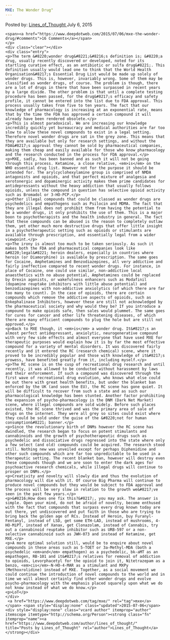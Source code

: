 ```yaml
---
MXE: The Wonder Drug"
---
```

<article class="post-listing post-10958 post type-post status-publish format-standard has-post-thumbnail hentry  tag-mxe">
    <div class="post-inner">
        <span>Posted by: <a href="https://www.deepdotweb.com/author/lines_of_thought/" title="">Lines_of_Thought </a></span>
    <span>July 6, 2015</span>
    
    <span><a href="https://www.deepdotweb.com/2015/07/06/mxe-the-wonder-drug/#comments">16 Comments</a></span>
    </p>
    <div class="clear"></div>
    <div class="entry">
    <p>The term &#8220;wonder drug&#8221;&#8216;s definition is; &#8220;a drug, usually recently discovered or developed, noted for its startling curative effect, as an antibiotic or sulfa drug&#8221;. This definition usually would lead one to think that the World Health Organisation&#8217;s Essential Drug List would be made up solely of wonder drugs. This is, however, invariably wrong. Some of them may be classified as wonder drugs, of course. The problem is though, there are a lot of drugs in there that have been surpassed in recent years by a large divide. The other problem is that until a complete testing procedure has been passed, for the drug&#8217;s efficacy and safety profile, it cannot be entered into the list due to FDA approval. This process usually takes from five to ten years. The fact that our knowledge of pharmacology is increasing at an exponential rate, means that by the time the FDA has approved a certain compound it will already have been rendered obsolete.</p>
    <p>This is almost paradoxical. We are increasing our knowledge incredibly quickly yet bureaucracy and medical authorities are far too slow to allow these novel compounds to exist in a legal setting. Therefore novel wonder drugs are sat in the grey zone. This means that they are available but only for research settings, and without the FDA&#8217;s approval they cannot be sold by pharmaceutical companies, making them cheap and easily available for those who know pharmacology and the research conducted in the process for FDA approval.</p>
    <p>MXE, sadly, has been banned and as such it will not be going through this process. Ketamine, a close relative, <em>is</em> on the WHO essential drug list. However not for the purpose it should be intended for. The arylcyclohexylamine group is comprised of NMDA antagonists and opioids, and that perfect mixture of analgesia and serotonergic and dopaminergic activity makes them prime candidates for antidepressants without the heavy addiction that usually follows opioids, unless the compound in question has selective opioid activity such as Bromadol or 3-HO-PCP.</p>
    <p>Other illegal compounds that could be classed as wonder drugs are psychedelics and empathogens such as Psilocin and MDMA. The fact that they are illegal does not prohibit them from having the potential to be a wonder drugs, it only prohibits the use of them. This is a major boon to psychotherapists and the health industry in general. The fact that these compounds can be abused is the reason to completely outlaw them, yet other much more destructive drugs that offer little insight in a psychotherapeutic setting such as opioids or stimulants are available through prescription, and essentially legal from a wider viewpoint.</p>
    <p>The irony is almost too much to be taken seriously. As such it makes both the FDA and pharmaceutical companies look like &#8220;legal&#8221; heroin dealers, especially in countries where heroin (or Diamorphine) is available by prescription. The same goes for Cocaine, Amphetamines and Benzodiazepines, all very addictive and fairly ineffective compared to recent wonder drugs. For instance, in place of Cocaine, one could use similar, non-addictive local anaesthetics with no abuse potential, Amphetamines could be replaced by Orexin agonists, or wakefulness enhancers such as Modafinil (dopamine reuptake inhibitors with little abuse potential) and benzodiazepines with non-addictive anxiolytics (of which there are far too many to count). In the case of opioids, there are certain compounds which remove the addictive aspects of opioids, such as Enkephalinase Inhibitors, however these are still not acknowledged by the pharmaceutical society and why would they be? If you introduce a compound to make opioids safe, then sales would plummet. The same goes for cures for cancer and other life threatening diseases, of which there are many efficient compounds to plug the hole but are still not approved.</p>
    <p>Back to MXE though, it <em>is</em> a wonder drug. It&#8217;s an almost perfect antidepressant, anxiolytic, neurogenerative compound with very few side effects and almost everyone that have used MXE for therapeutic purposes would explain how it is by far the most effective compound for a variety of mental disorders. It was discovered fairly recently and it entered the RC (research chemical) scene, where it proved to be incredibly popular and those with knowledge of it&#8217;s prowess, have benefited greatly from it, including myself.</p>
    <p>The RC scene is on the cusp of recreational drug research and until recently, it was allowed to be conducted without harassment by laws and their enforcement. If such a compound was discovered through the first wave of recreational drug evolution, who knows what else could be out there with great health benefits, but under the blanket ban enforced by the UK (and soon the EU), the RC scene has gone quiet. It will be difficult to recover from such a state and as such our pharmacological knowledge has been stunted. Another factor prohibiting the expansion of psycho-pharmacology is the DNM (Dark Net Market) scene, where illegal compounds are sold widely. Before such places existed, the RC scene thrived and was the primary area of sale of drugs on the internet. They were all grey so sites could exist where they could be sold under the guise of the &#8220;not for human consumption&#8221; banner.</p>
    <p>Since the revolutionary birth of DNMs however the RC scene has dwindled, the research began to focus on potent stimulants and cannabinoids and the growth of psychotherapeutic drugs such as psychedelic and dissociative drugs regressed into the state where only a few select (and old) compounds could be acquired. The research stood still. Nothing new was unveiled except for perhaps Diphenidine and other such compounds which are far too unpredictable to be used in a therapeutic setting. The recent blanket ban, however will destroy even these compounds though and we are soon to enter the dark ages for psychoactive research chemicals, while illegal drugs will continue to prosper on DNMs.</p>
    <p>Creativity and novelty will slowly die and thus the evolution of pharmacology will die with it. Of course Big Pharma will continue to produce novel compounds but they would be subject to FDA approval and the process will be very slow in relation to the growth we&#8217;ve seen in the past few years.</p>
    <p>&#8216;How does one fix this?&#8217;, you may ask. The answer is simple. Open your mind, do not be afraid of novelty, become enthused with the fact that compounds that surpass every drug known today are out there, yet undiscovered and put faith in those who are trying to bring back the golden age of RCs. Instead of Heroin, buy Furanyl-Fentanyl, instead of LSD, get some ETH-LAD, instead of mushrooms, 4-HO-MiPT, instead of Xanax, get Clonazolam, instead of Cannabis, try out a cannabinoid reuptake inhibitor such as URB-597 or a non-selective cannabinoid such as JWH-073 and instead of Ketamine, get MXE.</p>
    <p>A more optimal solution still, would be to enquire about novel compounds in these areas such as 5-TOET or 3a-Methyl-MDA (both a psychedelic <em>and</em> empathogen) as a psychedelic, bk-aMT as an empathogen, RB-101 and it&#8217;s relatives for removal of addiction to opioids, Levorphacetyl for the opioid to join it, Nitetrazepam as a benzo, <em>cis</em>-N-HO-4-MAR as a stimulant and MXPy (Methoxrolidine) instead of MXE. Together, as a social movement we could continue the introduction of novel compounds to the world and in time we will almost certainly find other wonder drugs and evolve psycho-pharmacology with the emphasis placed squarely upon what we do not know instead of what we do know.</p>
    <p>LoT</p>
    </div>
     <a href="https://www.deepdotweb.com/tag/mxe/" rel="tag">mxe</a></span> <span style="display:none" class="updated">2015-07-06</span>
    <div style="display:none" class="vcard author" itemprop="author" itemscope itemtype="http://schema.org/Person"><strong class="fn" itemprop="name"><a href="https://www.deepdotweb.com/author/lines_of_thought/" title="Posts by Lines_of_Thought" rel="author">Lines_of_Thought</a></strong></div>
    
